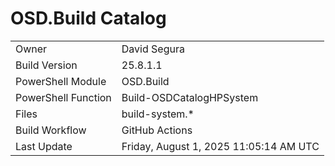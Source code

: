 ﻿# OSD.Build Catalog

| | |
|-|-|
| Owner | David Segura |
| Build Version | 25.8.1.1 |
| PowerShell Module | OSD.Build |
| PowerShell Function | Build-OSDCatalogHPSystem |
| Files | build-system.* |
| Build Workflow | GitHub Actions |
| Last Update | Friday, August 1, 2025 11:05:14 AM UTC |
